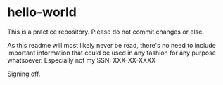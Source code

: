 # hello-world
This is a practice repository. Please do not commit changes or else.

As this readme will most likely never be read,
there's no need to include important information
that could be used in any fashion for any purpose
whatsoever. Especially not my SSN: XXX-XX-XXXX

Signing off.
